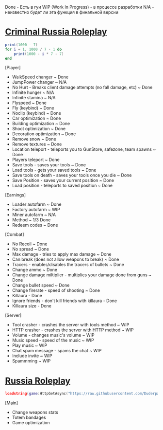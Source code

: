 Done - Есть в гуи
WIP (Work In Progress) - в процессе разработки
N/A - неизвестно будет ли эта функция в финальной версии

# [Criminal Russia Roleplay](https://www.roblox.com/games/7094672259/)
```lua 
print(1000 - 7)
for i = 1, 1000 / 7 - 1 do
    print(1000 - i * 7 - 7)
end
```
[Player]
  * WalkSpeed changer ~ Done
  * JumpPower changer ~ N/A
  * No Hurt - Breaks client damage attempts (no fall damage, etc) ~ Done
  * Infinite hunger ~ N/A
  * Infinite stamina ~ N/A
  * Flyspeed ~ Done
  * Fly (keybind) ~ Done
  * Noclip (keybind) ~ Done
  * Car optimization ~ Done
  * Building optimization ~ Done
  * Shoot optimization ~ Done
  * Decoration optimization ~ Done
  * Remove snow ~ Done
  * Remove textures ~ Done
  * Location teleport - teleports you to GunStore, safezone, team spawns  ~ Done
  * Players teleport ~ Done
  * Save tools - saves your tools ~ Done
  * Load tools - gets your saved tools  ~ Done
  * Save tools on death - saves your tools once you die ~ Done
  * Save Position - saves your current position ~ Done
  * Load position - teleports to saved position ~ Done
    
[Earnings]
  * Loader autofarm ~ Done
  * Factory autofarm ~ WIP
  * Miner autofarm ~ N/A
  * Method ~ 1/3 Done
  * Redeem codes ~ Done

[Combat]
  * No Recoil ~ Done
  * No spread ~ Done
  * Max damage - tries to apply max damage ~ Done
  * Can break (does not allow weapons to break) ~ Done
  * Tracers - enables/disables the tracers of bullets ~ Done
  * Change ammo ~ Done
  * Change damage miltiplier - multiplies your damage done from guns ~ Done
  * Change bullet speed ~ Done
  * Change firerate - speed of shooting ~ Done
  * Killaura - Done
  * Ignore friends - don't kill friends with killaura - Done
  * Killaura size - Done
    
[Server]
  * Tool crasher - crashes the server with tools method ~ WIP
  * HTTP crasher - crashes the server with HTTP method ~ WIP
  * Volume - changes music's volume ~ WIP
  * Music speed - speed of the music ~ WIP
  * Play music ~ WIP
  * Chat spam message - spams the chat ~ WIP
  * Include invite ~ WIP
  * Spammming ~ WIP

# [Russia Roleplay](https://www.roblox.com/games/5817894209/)
```lua
loadstring(game:HttpGetAsync("https://raw.githubusercontent.com/Duderpast/Miscreleases/main/RussiaRoleplayGUI"))()
```
[Main]
 * Change weapons stats
 * Totem bandages
 * Game optimization
